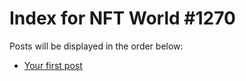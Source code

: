 # Index for NFT World #1270
Posts will be displayed in the order below:

- [Your first post](./001-first.md)

